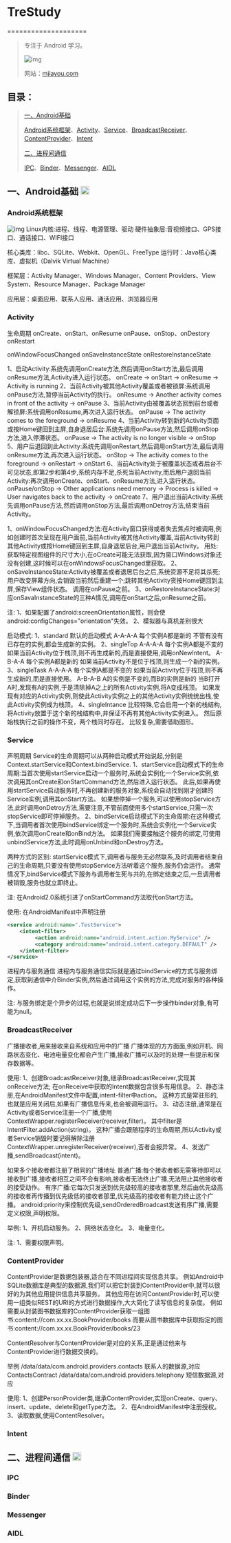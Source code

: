 # TreStudy
====================

> 专注于 Android 学习。  
>
> ![img](https://raw.githubusercontent.com/treason258/TreStudy/master/res/trec-144.png)
>
> 网站：[mjiayou.com](http://mjiayou.com)  

## 目录：
> [一、Android基础](https://github.com/treason258/TreStudy#一android基础)
>
> [Android系统框架](https://github.com/treason258/TreStudy#android系统框架)、[Activity](https://github.com/treason258/TreStudy#activity)、[Service](https://github.com/treason258/TreStudy#service)、[BroadcastReceiver](https://github.com/treason258/TreStudy#broadcastreceiver)、[ContentProvider](https://github.com/treason258/TreStudy#contentprovider)、[Intent](https://github.com/treason258/TreStudy#intent)
>
> [二、进程间通信](https://github.com/treason258/TreStudy#二进程间通信)
>
> [IPC](https://github.com/treason258/TreStudy#ipc)、[Binder](https://github.com/treason258/TreStudy#binder)、[Messenger](https://github.com/treason258/TreStudy#messenger)、[AIDL](https://github.com/treason258/TreStudy#aidl)

## 一、Android基础 <a href="https://github.com/treason258/TreStudy#目录"><img src="https://raw.githubusercontent.com/treason258/TreStudy/master/res/top-50.png" height="20" width="20"/></a> 

### Android系统框架 <a href="https://github.com/treason258/TreStudy#目录"><img src="https://raw.githubusercontent.com/treason258/TreStudy/master/res/top-50.png" height="15" width="15"/></a> 
![img](https://raw.githubusercontent.com/treason258/TreStudy/master/res/android-framework.png)
Linux内核:进程、线程、电源管理、驱动
硬件抽象层:音视频接口、GPS接口、通话接口、WIFI接口

核心类库：libc、SQLite、Webkit、OpenGL、FreeType
运行时：Java核心类库、虚拟机（Dalvik Virtual Machine）

框架层：Activity Manager、Windows Manager、Content Providers、View System、Resource Manager、Package Manager

应用层：桌面应用、联系人应用、通话应用、浏览器应用

### Activity <a href="https://github.com/treason258/TreStudy#目录"><img src="https://raw.githubusercontent.com/treason258/TreStudy/master/res/top-50.png" height="15" width="15"/></a>
生命周期
onCreate、onStart、onResume
onPause、onStop、onDestory
onRestart

onWindowFocusChanged
onSaveInstanceState
onRestoreInstanceState

1、启动Activity:系统先调用onCreate方法,然后调用onStart方法,最后调用onResume方法,Activity进入运行状态。
onCreate -> onStart -> onResume -> Activity is running
2、当前Activity被其他Activity覆盖或者被锁屏:系统调用onPause方法,暂停当前Activity的执行。
onResume -> Another activity comes in front of the activity -> onPause
3、当前Activity由被覆盖状态回到前台或者解锁屏:系统调用onResume,再次进入运行状态。
onPause -> The activity comes to the foreground -> onResume
4、当前Activity转到新的Activity页面或按Home键回到主屏,自身退居后台:系统先调用onPause方法,然后调用onStop方法,进入停滞状态。
onPause -> The activity is no longer visible -> onStop
5、用户后退回到此Activity:系统先调用onRestart,然后调用onStart方法,最后调用onResume方法,再次进入运行状态。
onStop -> The activity comes to the foreground -> onRestart -> onStart
6、当前Activity处于被覆盖状态或者后台不可见状态,即第2步和第4步,系统内存不足,杀死当前Activity,而后用户退回当前Activity:再次调用onCreate、onStart、onResume方法,进入运行状态。
onPause/onStop -> Other applications need memory -> Process is killed -> User navigates back to the activity -> onCreate
7、用户退出当前Activity:系统先调用onPause方法,然后调用onStop方法,最后调用onDetroy方法,结束当前Activity。

1、onWindowFocusChanged方法:在Activity窗口获得或者失去焦点时被调用,例如创建时首次呈现在用户面前,当前Activity被其他Activity覆盖,当前Activity转到其他Activity或按Home键回到主屏,自身退居后台,用户退出当前Activity。
用处:获取特定视图组件的尺寸大小,在oCreate可能无法获取,因为窗口Windows对象还没有创建,这时候可以在onWindowsFocusChanged里获取。
2、onSaveInstanceState:Activity被覆盖或者退居后台之后,系统资源不足将其杀死;用户改变屏幕方向,会销毁当前然后重建一个;跳转其他Activity货按Home键回到主屏,保存View组件状态。
调用在onPause之前。
3、onRestoreInstanceState:对应onSavaInstanceState的三种A情况,调用在onStart之后,onResume之前。

注:
1、如果<activity>配置了android:screenOrientation属性，则会使android:configChanges="orientation"失效。
2、模拟器与真机差别很大

启动模式:
1、standard 默认的启动模式
A-A-A-A 每个实例A都是新的
不管有没有已存在的实例,都会生成新的实例。
2、singleTop
A-A-A-A 每个实例A都是不变的
如果当前Activity位于栈顶,则不再生成新的,而是直接使用,调用onNewIntent。
A-B-A-A 每个实例A都是新的
如果当前Activity不是位于栈顶,则生成一个新的实例。
3、singleTask
A-A-A-A 每个实例A都是不变的
如果当前Activity位于栈顶,则不再生成新的,而是直接使用。
A-B-A-B A的实例是不变的,而B的实例是新的
当B打开A时,发现有A的实例,于是清除掉A之上的所有Activity实例,将A变成栈顶。
如果发现有对应的Activity实例,则使此Activity实例之上的其他Activity实例统统出栈,使此Activity实例成为栈顶。
4、singleIntance
比较特殊,它会启用一个新的栈结构,将Activity放置于这个新的栈结构中,并保证不再有其他Activity实例进入。
然后原始栈执行之前的操作不变，两个栈同时存在。
比较复杂,需要借助图形。

### Service <a href="https://github.com/treason258/TreStudy#目录"><img src="https://raw.githubusercontent.com/treason258/TreStudy/master/res/top-50.png" height="15" width="15"/></a>
声明周期
Service的生命周期可以从两种启动模式开始说起,分别是Context.startService和Context.bindService.
1、startService启动模式下的生命周期:当首次使用startService启动一个服务时,系统会实例化一个Service实例,依次调用其onCreate和onStartCommand方法,然后进入运行状态。
此后,如果再使用startService启动服务时,不再创建新的服务对象,系统会自动找到刚才创建的Service实例,调用其onStart方法。
如果想停掉一个服务,可以使用stopService方法,此时调用onDetroy方法,需要注意,不管前面使用多个startService,只需一次stopService即可停掉服务。
2、bindService启动模式下的生命周期:在这种模式下,当调用者首次使用bindService绑定一个服务时,系统会实例化一个Service实例,依次调用onCreate和onBind方法。
如果我们需要接触这个服务的绑定,可使用unbindService方法,此时调用onUnbind和onDestroy方法。

两种方式的区别:
startService模式下,调用者与服务无必然联系,及时调用者结束自己的生命周期,只要没有使用stopService方法听着这个服务,服务仍会运行。
通常情况下,bindService模式下服务与调用者生死与共的,在绑定结束之后,一旦调用者被销毁,服务也就立即终止。

注:
在Android2.0系统引进了onStartCommand方法取代onStart方法。

使用:
在AndroidManifest中声明注册
``` xml
<service android:name=".TestService">
    <intent-filter>
         <action android:name="android.intent.action.MyService" />
         <category android:name="android.intent.category.DEFAULT" />
    </intent-filter>
</service>
```
进程内与服务通信
进程内与服务通信实际就是通过bindService的方式与服务绑定,获取到通信中介Binder实例,然后通过调用这个实例的方法,完成对服务的各种操作。

注:
与服务绑定是个异步的过程,也就是说绑定成功后下一步操作binder对象,有可能为null。

### BroadcastReceiver <a href="https://github.com/treason258/TreStudy#目录"><img src="https://raw.githubusercontent.com/treason258/TreStudy/master/res/top-50.png" height="15" width="15"/></a>
广播接收者,用来接收来自系统和应用中的广播
广播体现的方方面面,例如开机、网路状态变化、电池电量变化都会产生广播,接收广播可以及时的处理一些提示和保存数据等。

使用:
1、创建BroadcastReceiver对象,继承BroadcastReceiver,实现其onReceive方法;
在onReceive中获取的Intent数据包含很多有用信息。
2、静态注册,在AndroidManifest文件中配置,intent-filter中action。
这种方式是常驻形的,也就是应用关闭后,如果有广播信息传来,也会被调用运行。
3、动态注册,通常是在Activity或者Service注册一个广播,使用ContextWrapper.registerReceiver(receiver,filter)。
其中filter是IntentFilter.addAction(string)。
这种广播会跟随程序的生命周期,所以Activity或者Service销毁时要记得解除注册ContextWrapper.unregisterReceiver(receiver),否者会报异常。
4、发送广播,sendBroadcast(intent)。

如果多个接收者都注册了相同的广播地址
普通广播:每个接收者都无需等待即可以接收到广播,接收者相互之间不会有影响,接收者无法终止广播,无法阻止其他接收者的接受动作。
有序广播:它每次只发送到优先级较高的接收者那里,然后由优先级高的接收者再传播到优先级低的接收者那里,优先级高的接收者有能力终止这个广播。
android:priority来控制优先级,sendOrderedBroadcast发送有序广播,需要定义权限,声明权限。

举例:
1、开机启动服务。
2、网络状态变化。
3、电量变化。

注:
1、需要权限声明。

### ContentProvider <a href="https://github.com/treason258/TreStudy#目录"><img src="https://raw.githubusercontent.com/treason258/TreStudy/master/res/top-50.png" height="15" width="15"/></a>
ContentProvider是数据包装器,适合在不同进程间实现信息共享。
例如Android中SQLite数据库是典型的数据源,我们可以把它封装到ContentProvider中,就可以很好的为其他应用提供信息共享服务。
其他应用在访问ContentProvider时,可以使用一组类似REST的URI的方式进行数据操作,大大简化了读写信息的复杂度。
例如需要从封装图书数据库的ContentProvider获取一组图书:content://com.xx.xx.BookProvider/books
而要从图书数据库中获取指定的图书:content://com.xx.xx.BookProvider/books/23

ContentResolver与ContentProvider是对应的关系,正是通过他来与ContentProvider进行数据交换的。

举例
/data/data/com.android.providers.contacts 联系人的数据源,对应ContactsContract
/data/data/com.android.providers.telephony 短信数据源,对应

使用:
1、创建PersonProvider类,继承ContentProvider,实现onCreate、query、insert、update、delete和getType方法。
2、在AndroidManifest中注册授权。
<provider
    android:name=".XXXProvider"
    android:authorities="com.xxx.xxx.XXXProvider"
    android:multiprocess="true" />
3、读取数据,使用ContentResolver。

### Intent <a href="https://github.com/treason258/TreStudy#目录"><img src="https://raw.githubusercontent.com/treason258/TreStudy/master/res/top-50.png" height="15" width="15"/></a>

## 二、进程间通信 <a href="https://github.com/treason258/TreStudy#目录"><img src="https://raw.githubusercontent.com/treason258/TreStudy/master/res/top-50.png" height="20" width="20"/></a>

### IPC <a href="https://github.com/treason258/TreStudy#目录"><img src="https://raw.githubusercontent.com/treason258/TreStudy/master/res/top-50.png" height="15" width="15"/></a>

### Binder <a href="https://github.com/treason258/TreStudy#目录"><img src="https://raw.githubusercontent.com/treason258/TreStudy/master/res/top-50.png" height="15" width="15"/></a>

### Messenger <a href="https://github.com/treason258/TreStudy#目录"><img src="https://raw.githubusercontent.com/treason258/TreStudy/master/res/top-50.png" height="15" width="15"/></a>

### AIDL <a href="https://github.com/treason258/TreStudy#目录"><img src="https://raw.githubusercontent.com/treason258/TreStudy/master/res/top-50.png" height="15" width="15"/></a>
